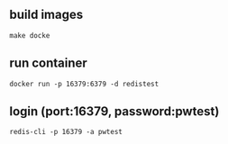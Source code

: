 ## build images
```
make docke
```

## run container
```
docker run -p 16379:6379 -d redistest
```

## login (port:16379, password:pwtest)
```
redis-cli -p 16379 -a pwtest
```

